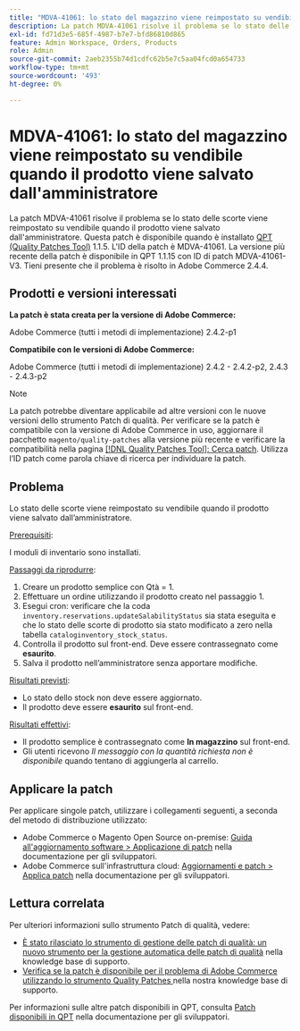```yaml
---
title: "MDVA-41061: lo stato del magazzino viene reimpostato su vendibile quando il prodotto viene salvato da Admin"
description: La patch MDVA-41061 risolve il problema se lo stato delle scorte viene reimpostato su vendibile quando il prodotto viene salvato dall'amministratore. Questa patch è disponibile quando è installato [Quality Patches Tool (QPT)](https://experienceleague.adobe.com/en/docs/commerce-operations/upgrade-guide/patches/overview) 1.1.5. L'ID della patch è MDVA-41061. La versione più recente della patch è disponibile in QPT 1.1.15 con ID di patch MDVA-41061-V3. Tieni presente che il problema è risolto in Adobe Commerce 2.4.4.
exl-id: fd71d3e5-685f-4987-b7e7-bfd86810d865
feature: Admin Workspace, Orders, Products
role: Admin
source-git-commit: 2aeb2355b74d1cdfc62b5e7c5aa04fcd0a654733
workflow-type: tm+mt
source-wordcount: '493'
ht-degree: 0%

---
```


# MDVA-41061: lo stato del magazzino viene reimpostato su vendibile quando il prodotto viene salvato dall&#39;amministratore

La patch MDVA-41061 risolve il problema se lo stato delle scorte viene reimpostato su vendibile quando il prodotto viene salvato dall&#39;amministratore. Questa patch è disponibile quando è installato [QPT (Quality Patches Tool)](https://experienceleague.adobe.com/en/docs/commerce-operations/upgrade-guide/patches/overview) 1.1.5. L&#39;ID della patch è MDVA-41061. La versione più recente della patch è disponibile in QPT 1.1.15 con ID di patch MDVA-41061-V3. Tieni presente che il problema è risolto in Adobe Commerce 2.4.4.

## Prodotti e versioni interessati

**La patch è stata creata per la versione di Adobe Commerce:**

Adobe Commerce (tutti i metodi di implementazione) 2.4.2-p1

**Compatibile con le versioni di Adobe Commerce:**

Adobe Commerce (tutti i metodi di implementazione) 2.4.2 - 2.4.2-p2, 2.4.3 - 2.4.3-p2

>[!NOTE]
>
>La patch potrebbe diventare applicabile ad altre versioni con le nuove versioni dello strumento Patch di qualità. Per verificare se la patch è compatibile con la versione di Adobe Commerce in uso, aggiornare il pacchetto `magento/quality-patches` alla versione più recente e verificare la compatibilità nella pagina [[!DNL Quality Patches Tool]: Cerca patch](https://experienceleague.adobe.com/tools/commerce-quality-patches/index.html). Utilizza l’ID patch come parola chiave di ricerca per individuare la patch.

## Problema

Lo stato delle scorte viene reimpostato su vendibile quando il prodotto viene salvato dall’amministratore.

<u>Prerequisiti</u>:

I moduli di inventario sono installati.

<u>Passaggi da riprodurre</u>:

1. Creare un prodotto semplice con Qtà = 1.
1. Effettuare un ordine utilizzando il prodotto creato nel passaggio 1.
1. Esegui cron: verificare che la coda `inventory.reservations.updateSalabilityStatus` sia stata eseguita e che lo stato delle scorte di prodotto sia stato modificato a zero nella tabella `cataloginventory_stock_status`.
1. Controlla il prodotto sul front-end. Deve essere contrassegnato come **esaurito**.
1. Salva il prodotto nell’amministratore senza apportare modifiche.

<u>Risultati previsti</u>:

* Lo stato dello stock non deve essere aggiornato.
* Il prodotto deve essere **esaurito** sul front-end.

<u>Risultati effettivi</u>:

* Il prodotto semplice è contrassegnato come **In magazzino** sul front-end.
* Gli utenti ricevono *Il messaggio con la quantità richiesta non è disponibile* quando tentano di aggiungerla al carrello.

## Applicare la patch

Per applicare singole patch, utilizzare i collegamenti seguenti, a seconda del metodo di distribuzione utilizzato:

* Adobe Commerce o Magento Open Source on-premise: [Guida all&#39;aggiornamento software > Applicazione di patch](https://experienceleague.adobe.com/en/docs/commerce-operations/tools/quality-patches-tool/usage) nella documentazione per gli sviluppatori.
* Adobe Commerce sull&#39;infrastruttura cloud: [Aggiornamenti e patch > Applica patch](https://experienceleague.adobe.com/en/docs/commerce-cloud-service/user-guide/develop/upgrade/apply-patches) nella documentazione per gli sviluppatori.

## Lettura correlata

Per ulteriori informazioni sullo strumento Patch di qualità, vedere:

* [È stato rilasciato lo strumento di gestione delle patch di qualità: un nuovo strumento per la gestione automatica delle patch di qualità](/help/announcements/adobe-commerce-announcements/magento-quality-patches-released-new-tool-to-self-serve-quality-patches.md) nella knowledge base di supporto.
* [Verifica se la patch è disponibile per il problema di Adobe Commerce utilizzando lo strumento Quality Patches ](/help/support-tools/patches-available-in-qpt-tool/check-patch-for-magento-issue-with-magento-quality-patches.md) nella nostra knowledge base di supporto.

Per informazioni sulle altre patch disponibili in QPT, consulta [Patch disponibili in QPT](https://experienceleague.adobe.com/tools/commerce-quality-patches/index.html) nella documentazione per gli sviluppatori.
